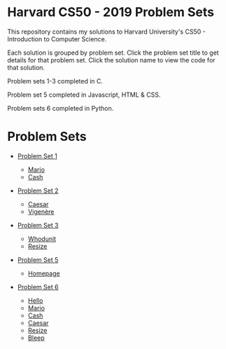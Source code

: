 # Harvard CS50 - 2019 Problem Sets
This repository contains my solutions to Harvard University's CS50 - Introduction to Computer Science.

Each solution is grouped by problem set. Click the problem set title to get details for that problem set. Click the solution name to view the code for that solution.

Problem sets 1-3 completed in C.

Problem set 5 completed in Javascript, HTML & CSS.

Problem sets 6 completed in Python.

# Problem Sets

* [Problem Set 1](https://docs.cs50.net/2019/x/psets/1/index.html "Problem Set 1") 
    * [Mario](https://github.com/mrkwapo/Harvard-CS50/blob/master/PSET1/mario.c "mario") 
    * [Cash](https://github.com/mrkwapo/Harvard-CS50/blob/master/PSET1/cash.c "cash") 

* [Problem Set 2](https://docs.cs50.net/2019/x/psets/2/index.html "Problem Set 2") 
    * [Caesar](https://github.com/mrkwapo/Harvard-CS50/blob/master/PSET2/caesar.c "caesar") 
    * [Vigenère](https://github.com/mrkwapo/Harvard-CS50/blob/master/PSET2/vigenere.c "vigenère")

* [Problem Set 3](https://docs.cs50.net/2019/x/psets/3/index.html "Problem Set 3") 
    * [Whodunit](https://github.com/mrkwapo/Harvard-CS50/blob/master/PSET3/whodunit.c "Whodunit") 
    * [Resize](https://github.com/mrkwapo/Harvard-CS50/blob/master/PSET3/resize.c "Resize")

* [Problem Set 5](https://docs.cs50.net/2019/x/psets/5/index.html "Problem Set 5") 
    * [Homepage](https://github.com/mrkwapo/Harvard-CS50/blob/master/PSET5/homepage "Homepage") 
 
* [Problem Set 6](https://docs.cs50.net/2019/x/psets/6/index.html "Problem Set 6")
    * [Hello](https://github.com/mrkwapo/Harvard-CS50/blob/master/PSET6/hello.py "Hello") 
    * [Mario](https://github.com/mrkwapo/Harvard-CS50/blob/master/PSET6/mario.py "mario") 
    * [Cash](https://github.com/mrkwapo/Harvard-CS50/blob/master/PSET6/cash.py "cash")
    * [Caesar](https://github.com/mrkwapo/Harvard-CS50/blob/master/PSET6/caesar.py "Caesar")
    * [Resize](https://github.com/mrkwapo/Harvard-CS50/blob/master/PSET6/resize.py "resize")
    * [Bleep](https://github.com/mrkwapo/Harvard-CS50/blob/master/PSET6/bleep.py "Bleep")
